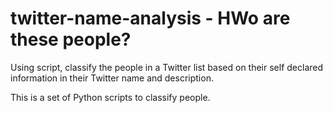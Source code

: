 # twitter-name-analysis - HWo are these people?
Using script, classify the people in a Twitter list based on their self declared information in their Twitter name and description.

This is a set of Python scripts to classify people.
